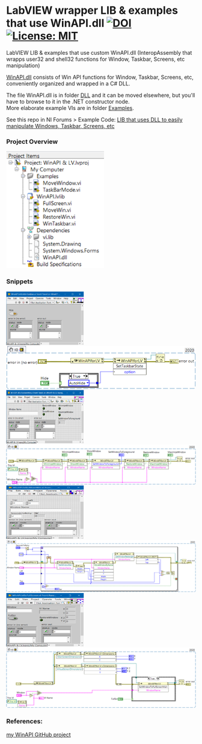 # LabVIEW wrapper LIB & examples that use WinAPI.dll [![DOI](https://zenodo.org/badge/287580025.svg)](https://zenodo.org/badge/latestdoi/287580025) [![License: MIT](https://img.shields.io/badge/License-MIT-blue.svg)](https://github.com/etfovac/WinAPI-LV/blob/master/LICENSE)  
 
 LabVIEW LIB & examples that use custom WinAPI.dll (InteropAssembly that wrapps user32 and shell32 functions for Window, Taskbar, Screens, etc manipulation) 
 
[WinAPI.dll](https://etfovac.github.io/WinAPI/) consists of Win API functions for Window, Taskbar, Screens, etc, conveniently organized and wrapped in a C# DLL.

The file WinAPI.dll is in folder [DLL](/DLL/) and it can be moved elsewhere, but you'll have to browse to it in the .NET constructor node.  
More elaborate example VIs are in folder [Examples](/Examples/).

See this repo in NI Forums > Example Code: <a href="https://forums.ni.com/t5/Example-Code/LIB-that-uses-DLL-to-easily-manipulate-Windows-Taskbar-Screens/ta-p/4076017">LIB that uses DLL to easily manipulate Windows, Taskbar, Screens, etc</a>  

### Project Overview
<img src="./graphics/ProjectOverview.png" alt="Project Overview" width="260" height="310">  

### Snippets  
<img src="./graphics/WinTaskbar_FP.png" alt="WinTaskbar_FP" width="206" height="142">  
<img src="./graphics/WinTaskbar.png" alt="WinTaskbar">  
<img src="./graphics/RestoreWin_FP.png" alt="RestoreWin_FP" width="206" height="142">  
<img src="./graphics/RestoreWin.png" alt="RestoreWin">  
<img src="./graphics/MoveWin_FP.png" alt="MoveWin_FP" width="206" height="142">  
<img src="./graphics/MoveWin.png" alt="MoveWin">  
<img src="./graphics/FullScreen_FP.png" alt="FullScreen_FP" width="206" height="142">  
<img src="./graphics/FullScreen.png" alt="FullScreen">  

### References:  
<a href="https://etfovac.github.io/WinAPI/">my WinAPI GitHub project</a>
